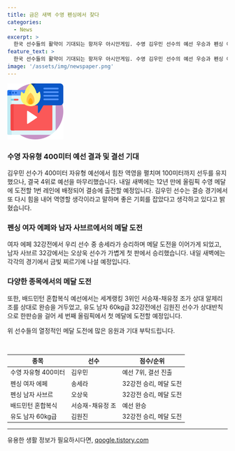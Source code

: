 ```yaml
---
title: 금은 새벽 수영 펜싱에서 찾다
categories:
  - News
excerpt: >
  한국 선수들의 활약이 기대되는 항저우 아시안게임. 수영 김우민 선수의 예선 우승과 펜싱 여자 에페, 남자 사브르의 금메달 도전. 또한 배드민턴, 유도에서도 선전하는 우리 선수들의 활약이 기대된다. 더불어 첫 메달에 도전하는 선수들의 이야기와 함께 기대가 높아지고 있어요.
feature_text: >
  한국 선수들의 활약이 기대되는 항저우 아시안게임. 수영 김우민 선수의 예선 우승과 펜싱 여자 에페, 남자 사브르의 금메달 도전. 또한 배드민턴, 유도에서도 선전하는 우리 선수들의 활약이 기대된다. 더불어 첫 메달에 도전하는 선수들의 이야기와 함께 기대가 높아지고 있어요.
image: '/assets/img/newspaper.png'
---
```


<p><img src="/assets/img/news.png" alt="rentncar 속보" /></p>

<h3>수영 자유형 400미터 예선 결과 및 결선 기대</h3>

<p>김우민 선수가 400미터 자유형 예선에서 힘찬 역영을 펼치며 100미터까지 선두를 유지했으나, 결국 4위로 예선을 마무리했습니다. 내일 새벽에는 12년 만에 올림픽 수영 메달에 도전할 1번 레인에 배정되어 결승에 출전할 예정입니다. 김우민 선수는 결승 경기에서 또 다시 힘을 내어 역영할 생각이라고 말하며 좋은 기회를 잡았다고 생각하고 있다고 밝혔습니다.</p>

<h3>펜싱 여자 에페와 남자 사브르에서의 메달 도전</h3>

<p>여자 에페 32강전에서 우리 선수 중 송세라가 승리하며 메달 도전을 이어가게 되었고, 남자 사브르 32강에서는 오상욱 선수가 가볍게 첫 판에서 승리했습니다. 내일 새벽에는 각각의 경기에서 금빛 찌르기에 나설 예정입니다.</p>

<h3>다양한 종목에서의 메달 도전</h3>

<p>또한, 배드민턴 혼합복식 예선에서는 세계랭킹 3위인 서승재-채유정 조가 상대 알제리 조를 상대로 완승을 거두었고, 유도 남자 60kg급 32강전에선 김원진 선수가 상대반칙으로 한판승을 걸어 세 번째 올림픽에서 첫 메달에 도전할 예정입니다.</p>

<p>위 선수들의 열정적인 메달 도전에 많은 응원과 기대 부탁드립니다. </p>

<p data-ke-size="size16">&nbsp;</p>

<table>
    <thead>
        <tr>
            <th>종목</th>
            <th>선수</th>
            <th>점수/순위</th>
        </tr>
    </thead>
    <tbody>
        <tr>
            <td>수영 자유형 400미터</td>
            <td>김우민</td>
            <td>예선 7위, 결선 진출</td>
        </tr>
        <tr>
            <td>펜싱 여자 에페</td>
            <td>송세라</td>
            <td>32강전 승리, 메달 도전</td>
        </tr>
        <tr>
            <td>펜싱 남자 사브르</td>
            <td>오상욱</td>
            <td>32강전 승리, 메달 도전</td>
        </tr>
        <tr>
            <td>배드민턴 혼합복식</td>
            <td>서승재-채유정 조</td>
            <td>예선 완승</td>
        </tr>
        <tr>
            <td>유도 남자 60kg급</td>
            <td>김원진</td>
            <td>32강전 승리, 메달 도전</td>
        </tr>
    </tbody>
</table>

<p><hr></p>
유용한 생활 정보가 필요하시다면, <a href="https://qoogle.tistory.com" rel="dofollow">qoogle.tistory.com</a>


